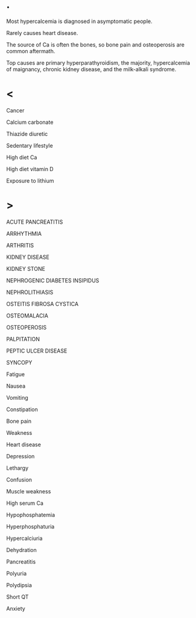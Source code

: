 # .

Most hypercalcemia is diagnosed in asymptomatic people.

Rarely causes heart disease.

The source of Ca is often the bones, so bone pain and osteoperosis are common aftermath.

Top causes are primary hyperparathyroidism, the majority, hypercalcemia of maignancy, chronic kidney disease, and the milk-alkali syndrome.

# <

Cancer

Calcium carbonate

Thiazide diuretic

Sedentary lifestyle

High diet Ca

High diet vitamin D

Exposure to lithium

# >

ACUTE PANCREATITIS

ARRHYTHMIA

ARTHRITIS

KIDNEY DISEASE

KIDNEY STONE

NEPHROGENIC DIABETES INSIPIDUS

NEPHROLITHIASIS

OSTEITIS FIBROSA CYSTICA

OSTEOMALACIA

OSTEOPEROSIS

PALPITATION

PEPTIC ULCER DISEASE

SYNCOPY

Fatigue

Nausea

Vomiting

Constipation

Bone pain

Weakness

Heart disease

Depression

Lethargy

Confusion

Muscle weakness

High serum Ca

Hypophosphatemia

Hyperphosphaturia

Hypercalciuria

Dehydration

Pancreatitis

Polyuria

Polydipsia

Short QT

Anxiety
